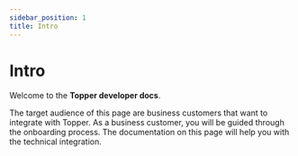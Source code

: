 ```yaml
---
sidebar_position: 1
title: Intro
---
```


# Intro

Welcome to the **Topper developer docs**.

The target audience of this page are business customers that want to integrate with Topper. As a business customer, you will be guided through the onboarding process. The documentation on this page will help you with the technical integration.
